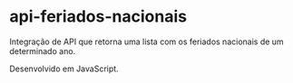 # api-feriados-nacionais

Integração de API que retorna uma lista com os feriados nacionais de um determinado ano.

Desenvolvido em JavaScript.
